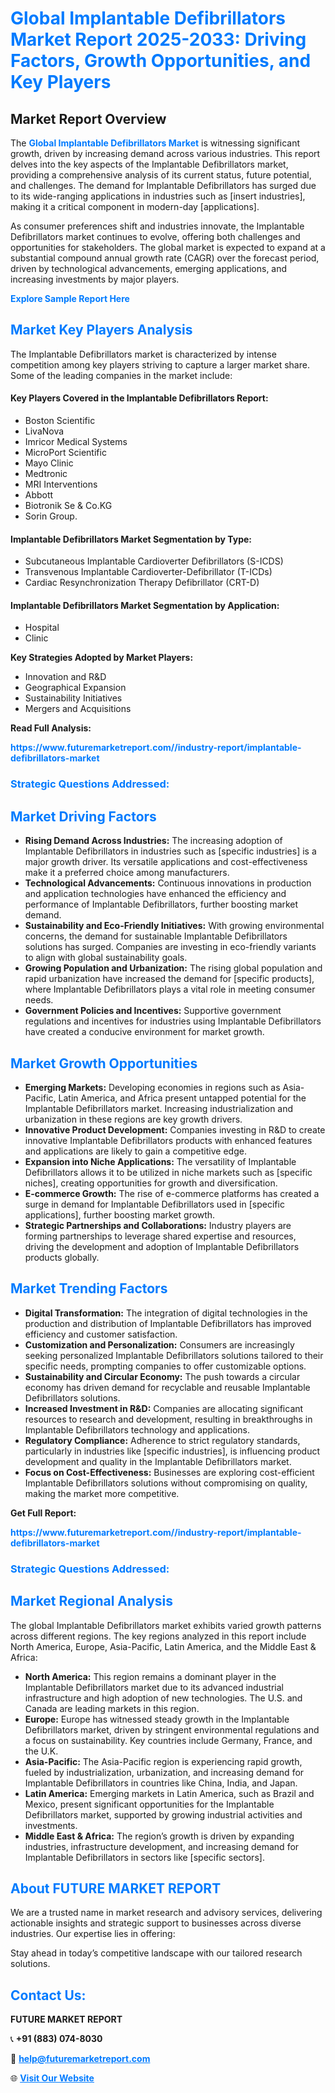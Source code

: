 <h1 style="color: #007BFF;">Global Implantable Defibrillators Market Report 2025-2033: Driving Factors, Growth Opportunities, and Key Players</h1>

<section id="overview">
<h2>Market Report Overview</h2>
<p>The <a href="https://www.futuremarketreport.com//industry-report/implantable-defibrillators-market" style="color: #007BFF; text-decoration: none;"><strong>Global Implantable Defibrillators Market</strong></a> is witnessing significant growth, driven by increasing demand across various industries. This report delves into the key aspects of the Implantable Defibrillators market, providing a comprehensive analysis of its current status, future potential, and challenges. The demand for Implantable Defibrillators has surged due to its wide-ranging applications in industries such as [insert industries], making it a critical component in modern-day [applications].</p>
<p>As consumer preferences shift and industries innovate, the Implantable Defibrillators market continues to evolve, offering both challenges and opportunities for stakeholders. The global market is expected to expand at a substantial compound annual growth rate (CAGR) over the forecast period, driven by technological advancements, emerging applications, and increasing investments by major players.</p>
</section>

<section id="overview">
<p><a href="https://www.futuremarketreport.com//request-sample/reportId=57360" style="color: #007BFF; text-decoration: none;"><strong>Explore Sample Report Here</strong></a></p>
</section>

<section id="key-players">
<h2 style="color: #007BFF;">Market Key Players Analysis</h2>
<p>The Implantable Defibrillators market is characterized by intense competition among key players striving to capture a larger market share. Some of the leading companies in the market include:</p>
<h4>Key Players Covered in the Implantable Defibrillators Report:</h4>
<ul><li>Boston Scientific</li><li>LivaNova</li><li>Imricor Medical Systems</li><li>MicroPort Scientific</li><li>Mayo Clinic</li><li>Medtronic</li><li>MRI Interventions</li><li>Abbott</li><li>Biotronik Se &amp; Co.KG</li><li>Sorin Group.</li></ul>
<h4>Implantable Defibrillators Market Segmentation by Type:</h4>
<ul><li>Subcutaneous Implantable Cardioverter Defibrillators (S-ICDS)</li><li>Transvenous Implantable Cardioverter-Defibrillator (T-ICDs)</li><li>Cardiac Resynchronization Therapy Defibrillator (CRT-D)</li></ul>

<h4>Implantable Defibrillators Market Segmentation by Application:</h4>
<ul><li>Hospital</li><li>Clinic</li></ul>
<p><strong>Key Strategies Adopted by Market Players:</strong></p>
<ul>
<li>Innovation and R&D</li>
<li>Geographical Expansion</li>
<li>Sustainability Initiatives</li>
<li>Mergers and Acquisitions</li>
</ul>
</section>

<section>
<p><strong>Read Full Analysis: </strong></p><a href="https://www.futuremarketreport.com//industry-report/implantable-defibrillators-market" style="color: #007BFF; text-decoration: none;"><strong>https://www.futuremarketreport.com//industry-report/implantable-defibrillators-market</strong></a>
<h3 style="color: #007BFF;">Strategic Questions Addressed:</h3>
</section>

<section id="driving-factors">
<h2 style="color: #007BFF;">Market Driving Factors</h2>
<ul>
<li><strong>Rising Demand Across Industries:</strong> The increasing adoption of Implantable Defibrillators in industries such as [specific industries] is a major growth driver. Its versatile applications and cost-effectiveness make it a preferred choice among manufacturers.</li>
<li><strong>Technological Advancements:</strong> Continuous innovations in production and application technologies have enhanced the efficiency and performance of Implantable Defibrillators, further boosting market demand.</li>
<li><strong>Sustainability and Eco-Friendly Initiatives:</strong> With growing environmental concerns, the demand for sustainable Implantable Defibrillators solutions has surged. Companies are investing in eco-friendly variants to align with global sustainability goals.</li>
<li><strong>Growing Population and Urbanization:</strong> The rising global population and rapid urbanization have increased the demand for [specific products], where Implantable Defibrillators plays a vital role in meeting consumer needs.</li>
<li><strong>Government Policies and Incentives:</strong> Supportive government regulations and incentives for industries using Implantable Defibrillators have created a conducive environment for market growth.</li>
</ul>
</section>

<section id="growth-opportunities">
<h2 style="color: #007BFF;">Market Growth Opportunities</h2>
<ul>
<li><strong>Emerging Markets:</strong> Developing economies in regions such as Asia-Pacific, Latin America, and Africa present untapped potential for the Implantable Defibrillators market. Increasing industrialization and urbanization in these regions are key growth drivers.</li>
<li><strong>Innovative Product Development:</strong> Companies investing in R&D to create innovative Implantable Defibrillators products with enhanced features and applications are likely to gain a competitive edge.</li>
<li><strong>Expansion into Niche Applications:</strong> The versatility of Implantable Defibrillators allows it to be utilized in niche markets such as [specific niches], creating opportunities for growth and diversification.</li>
<li><strong>E-commerce Growth:</strong> The rise of e-commerce platforms has created a surge in demand for Implantable Defibrillators used in [specific applications], further boosting market growth.</li>
<li><strong>Strategic Partnerships and Collaborations:</strong> Industry players are forming partnerships to leverage shared expertise and resources, driving the development and adoption of Implantable Defibrillators products globally.</li>
</ul>
</section>

<section id="trending-factors">
<h2 style="color: #007BFF;">Market Trending Factors</h2>
<ul>
<li><strong>Digital Transformation:</strong> The integration of digital technologies in the production and distribution of Implantable Defibrillators has improved efficiency and customer satisfaction.</li>
<li><strong>Customization and Personalization:</strong> Consumers are increasingly seeking personalized Implantable Defibrillators solutions tailored to their specific needs, prompting companies to offer customizable options.</li>
<li><strong>Sustainability and Circular Economy:</strong> The push towards a circular economy has driven demand for recyclable and reusable Implantable Defibrillators solutions.</li>
<li><strong>Increased Investment in R&D:</strong> Companies are allocating significant resources to research and development, resulting in breakthroughs in Implantable Defibrillators technology and applications.</li>
<li><strong>Regulatory Compliance:</strong> Adherence to strict regulatory standards, particularly in industries like [specific industries], is influencing product development and quality in the Implantable Defibrillators market.</li>
<li><strong>Focus on Cost-Effectiveness:</strong> Businesses are exploring cost-efficient Implantable Defibrillators solutions without compromising on quality, making the market more competitive.</li>
</ul>
</section>

<section>
<p><strong>Get Full Report: </strong></p><a href="https://www.futuremarketreport.com//industry-report/implantable-defibrillators-market" style="color: #007BFF; text-decoration: none;"><strong>https://www.futuremarketreport.com//industry-report/implantable-defibrillators-market</strong></a>
<h3 style="color: #007BFF;">Strategic Questions Addressed:</h3>
</section>


<section id="regional-analysis">
<h2 style="color: #007BFF;">Market Regional Analysis</h2>
<p>The global Implantable Defibrillators market exhibits varied growth patterns across different regions. The key regions analyzed in this report include North America, Europe, Asia-Pacific, Latin America, and the Middle East & Africa:</p>
<ul>
<li><strong>North America:</strong> This region remains a dominant player in the Implantable Defibrillators market due to its advanced industrial infrastructure and high adoption of new technologies. The U.S. and Canada are leading markets in this region.</li>
<li><strong>Europe:</strong> Europe has witnessed steady growth in the Implantable Defibrillators market, driven by stringent environmental regulations and a focus on sustainability. Key countries include Germany, France, and the U.K.</li>
<li><strong>Asia-Pacific:</strong> The Asia-Pacific region is experiencing rapid growth, fueled by industrialization, urbanization, and increasing demand for Implantable Defibrillators in countries like China, India, and Japan.</li>
<li><strong>Latin America:</strong> Emerging markets in Latin America, such as Brazil and Mexico, present significant opportunities for the Implantable Defibrillators market, supported by growing industrial activities and investments.</li>
<li><strong>Middle East & Africa:</strong> The region’s growth is driven by expanding industries, infrastructure development, and increasing demand for Implantable Defibrillators in sectors like [specific sectors].</li>
</ul>
</section>

<footer>
<h2 style="color: #007BFF;">About FUTURE MARKET REPORT</h2>
<p>We are a trusted name in market research and advisory services, delivering actionable insights and strategic support to businesses across diverse industries. Our expertise lies in offering:</p>

<p>Stay ahead in today’s competitive landscape with our tailored research solutions.</p>

<h2 style="color: #007BFF;">Contact Us:</h2>
<p><strong>FUTURE MARKET REPORT</strong></p>
<p>📞 <strong>+91 (883) 074-8030</strong></p>
<p>📧 <strong><a href="mailto:help@futuremarketreport.com" style="color: #007BFF;">help@futuremarketreport.com</a></strong></p>
<p>🌐 <strong><a href="https://www.futuremarketreport.com/" style="color: #007BFF;">Visit Our Website</a></strong></p>
</footer>